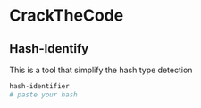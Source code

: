 # CrackTheCode

## Hash-Identify

This is a tool that simplify the hash type detection

```bash
hash-identifier
# paste your hash
```
